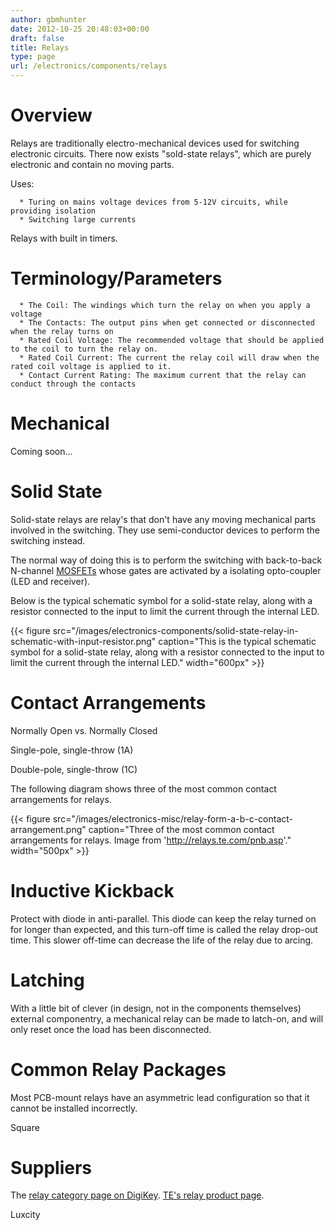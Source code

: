 ```yaml
---
author: gbmhunter
date: 2012-10-25 20:48:03+00:00
draft: false
title: Relays
type: page
url: /electronics/components/relays
---
```


# Overview


Relays are traditionally electro-mechanical devices used for switching electronic circuits. There now exists "sold-state relays", which are purely electronic and contain no moving parts.

Uses:



	  * Turing on mains voltage devices from 5-12V circuits, while providing isolation
	  * Switching large currents

Relays with built in timers.


# Terminology/Parameters





	  * The Coil: The windings which turn the relay on when you apply a voltage
	  * The Contacts: The output pins when get connected or disconnected when the relay turns on
	  * Rated Coil Voltage: The recommended voltage that should be applied to the coil to turn the relay on.
	  * Rated Coil Current: The current the relay coil will draw when the rated coil voltage is applied to it.
	  * Contact Current Rating: The maximum current that the relay can conduct through the contacts



# Mechanical


Coming soon...


# Solid State


Solid-state relays are relay's that don't have any moving mechanical parts involved in the switching. They use semi-conductor devices to perform the switching instead.

The normal way of doing this is to perform the switching with back-to-back N-channel [MOSFETs](http://blog.mbedded.ninja/electronics/components/mosfets) whose gates are activated by a isolating opto-coupler (LED and receiver).

Below is the typical schematic symbol for a solid-state relay, along with a resistor connected to the input to limit the current through the internal LED.

{{< figure src="/images/electronics-components/solid-state-relay-in-schematic-with-input-resistor.png" caption="This is the typical schematic symbol for a solid-state relay, along with a resistor connected to the input to limit the current through the internal LED."  width="600px" >}}


# Contact Arrangements


Normally Open vs. Normally Closed

Single-pole, single-throw (1A)

Double-pole, single-throw (1C)

The following diagram shows three of the most common contact arrangements for relays.

{{< figure src="/images/electronics-misc/relay-form-a-b-c-contact-arrangement.png" caption="Three of the most common contact arrangements for relays. Image from 'http://relays.te.com/pnb.asp'."  width="500px" >}}


# Inductive Kickback


Protect with diode in anti-parallel. This diode can keep the relay turned on for longer than expected, and this turn-off time is called the relay drop-out time. This slower off-time can decrease the life of the relay due to arcing.


# Latching


With a little bit of clever (in design, not in the components themselves) external componentry, a mechanical relay can be made to latch-on, and will only reset once the load has been disconnected.


# Common Relay Packages


Most PCB-mount relays have an asymmetric lead configuration so that it cannot be installed incorrectly.

Square


# Suppliers


The [relay category page on DigiKey](http://www.digikey.com/product-search/en/relays). [TE's relay product page](http://www.te.com/catalog/relays/menu/en/16453).

Luxcity
